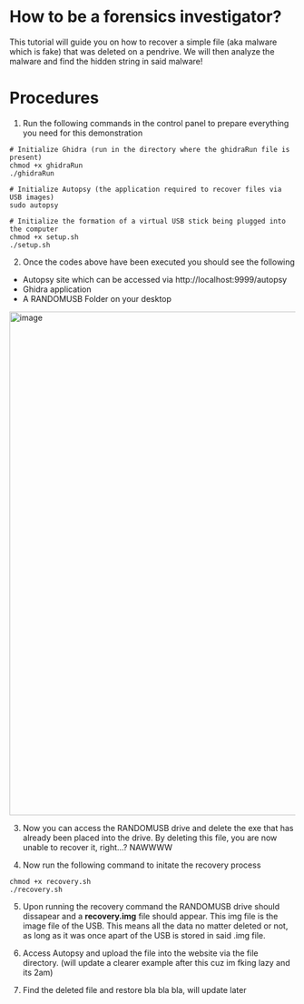 # How to be a forensics investigator?
This tutorial will guide you on how to recover a simple file (aka malware which is fake) that was deleted on a pendrive. We will then analyze the malware and find the hidden string in said malware!

# Procedures
1. Run the following commands in the control panel to prepare everything you need for this demonstration
```
# Initialize Ghidra (run in the directory where the ghidraRun file is present)
chmod +x ghidraRun
./ghidraRun

# Initialize Autopsy (the application required to recover files via USB images)
sudo autopsy

# Initialize the formation of a virtual USB stick being plugged into the computer
chmod +x setup.sh
./setup.sh
```

2. Once the codes above have been executed you should see the following
- Autopsy site which can be accessed via http://localhost:9999/autopsy
- Ghidra application
- A RANDOMUSB Folder on your desktop 
<img width="823" height="886" alt="image" src="https://github.com/user-attachments/assets/ecc7b127-6f8e-4a8a-8db5-428abbec7c46" />

3. Now you can access the RANDOMUSB drive and delete the exe that has already been placed into the drive. By deleting this file, you are now unable to recover it, right...? NAWWWW

4. Now run the following command to initate the recovery process
```
chmod +x recovery.sh
./recovery.sh
```

5. Upon running the recovery command the RANDOMUSB drive should dissapear and a **recovery.img** file should appear. This img file is the image file of the USB. This means all the data no matter deleted or not, as long as it was once apart of the USB is stored in said .img file.

6. Access Autopsy and upload the file into the website via the file directory. (will update a clearer example after this cuz im fking lazy and its 2am)

7. Find the deleted file and restore bla bla bla, will update later
